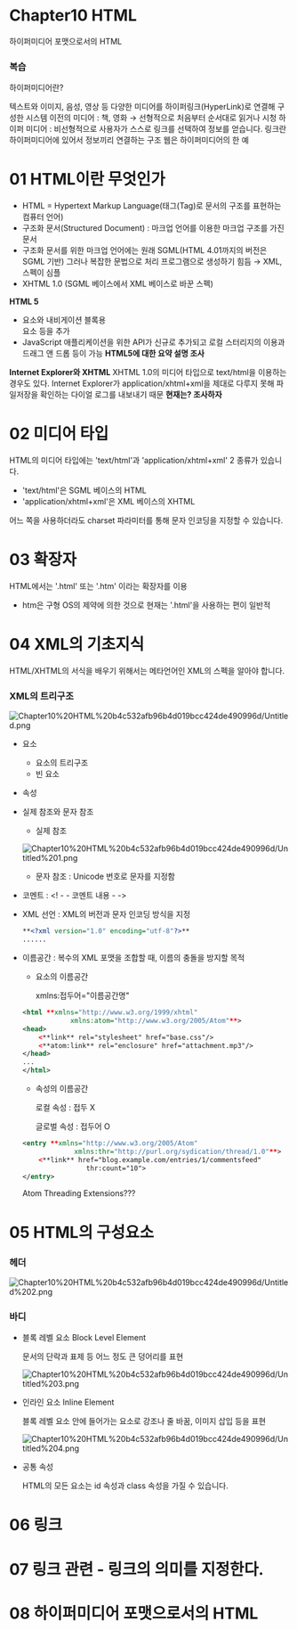 # Chapter10 HTML

하이퍼미디어 포맷으로서의 HTML

### 복습

하이퍼미디어란?

텍스트와 이미지, 음성, 영상 등 다양한 미디어를 하이퍼링크(HyperLink)로 연결해 구성한 시스템
이전의 미디어 : 책, 영화 → 선형적으로 처음부터 순서대로 읽거나 시청
하이퍼 미디어 : 비선형적으로 사용자가 스스로 링크를 선택하여 정보를 얻습니다.
링크란 하이퍼미디어에 있어서 정보끼리 연결하는 구조
웹은 하이퍼미디어의 한 예

# 01 HTML이란 무엇인가

- HTML = Hypertext Markup Language(태그(Tag)로 문서의 구조를 표현하는 컴퓨터 언어)
- 구조화 문서(Structured Document) : 마크업 언어를 이용한 마크업 구조를 가진 문서
- 구조화  문서를 위한 마크업 언어에는 원래 SGML(HTML 4.01까지의 버전은 SGML 기반)
그러나 복잡한 문법으로 처리 프로그램으로 생성하기 힘듬
→ XML, 스펙이 심플
- XHTML 1.0 (SGML 베이스에서 XML 베이스로 바꾼 스펙)

**HTML 5**
- <section> 요소와 내비게이션 블록용 <nav> 요소 등을 추가
- JavaScript 애플리케이션을 위한 API가 신규로 추가되고 로컬 스터리지의 이용과 드래그 앤 드롭 등이 가능
**HTML5에 대한 요약 설명 조사**

**Internet Explorer와 XHTML**
XHTML 1.0의 미디어 타입으로 text/html을 이용하는 경우도 있다.
Internet Explorer가 application/xhtml+xml을 제대로 다루지 못해 파일저장을 확인하는 다이얼 로그를 내보내기 때문
**현재는? 조사하자**

# 02 미디어 타입

HTML의 미디어 타입에는 'text/html'과 'application/xhtml+xml' 2 종류가 있습니다.

- 'text/html'은 SGML 베이스의 HTML
- 'application/xhtml+xml'은 XML 베이스의 XHTML

어느 쪽을 사용하더라도 charset 파라미터를 통해 문자 인코딩을 지정할 수 있습니다.

# 03 확장자

HTML에서는 '.html' 또는 '.htm' 이라는 확장자를 이용

- htm은 구형 OS의 제약에 의한 것으로 현재는 '.html'을 사용하는 편이 일반적

# 04 XML의 기초지식

HTML/XHTML의 서식을 배우기 위해서는 메타언어인 XML의 스펙을 알아야 합니다.

### XML의 트리구조

![Chapter10%20HTML%20b4c532afb96b4d019bcc424de490996d/Untitled.png](Chapter10%20HTML%20b4c532afb96b4d019bcc424de490996d/Untitled.png)

- 요소
    - 요소의 트리구조
    - 빈 요소
- 속성
- 실제 참조와 문자 참조
    - 실제 참조

    ![Chapter10%20HTML%20b4c532afb96b4d019bcc424de490996d/Untitled%201.png](Chapter10%20HTML%20b4c532afb96b4d019bcc424de490996d/Untitled%201.png)

    - 문자 참조 : Unicode 번호로 문자를 지정함
- 코멘트 : <! - - 코멘트 내용 - ->
- XML 선언 : XML의 버전과 문자 인코딩 방식을 지정

    ```xml
    **<?xml version="1.0" encoding="utf-8"?>**
    ......
    ```

- 이름공간 : 복수의 XML 포맷을 조합할 때, 이름의 충돌을 방지할 목적
    - 요소의 이름공간

        xmlns:접두어="이름공간명"

    ```xml
    <html **xmlns="http://www.w3.org/1999/xhtml"
    			xmlns:atom="http://www.w3.org/2005/Atom"**>
    <head>
    	<**link** rel="stylesheet" href="base.css"/>
    	<**atom:link** rel="enclosure" href="attachment.mp3"/>
    </head>
    ...
    </html>
    ```

    - 속성의 이름공간

        로컬 속성 : 접두 X

        글로벌 속성 : 접두어 O

    ```xml
    <entry **xmlns="http://www.w3.org/2005/Atom"
    			 xmlns:thr="http://purl.org/sydication/thread/1.0"**>
    	<**link** href="blog.example.com/entries/1/commentsfeed"
    				thr:count="10">
    </entry>
    ```

    Atom Threading Extensions???

# 05 HTML의 구성요소

### 헤더

![Chapter10%20HTML%20b4c532afb96b4d019bcc424de490996d/Untitled%202.png](Chapter10%20HTML%20b4c532afb96b4d019bcc424de490996d/Untitled%202.png)

### 바디

- 블록 레벨 요소 Block Level Element

    문서의 단락과 표제 등 어느 정도 큰 덩어리를 표현

    ![Chapter10%20HTML%20b4c532afb96b4d019bcc424de490996d/Untitled%203.png](Chapter10%20HTML%20b4c532afb96b4d019bcc424de490996d/Untitled%203.png)

- 인라인 요소 Inline Element

    블록 레벨 요소 안에 들어가는 요소로  강조나 줄 바꿈, 이미지 삽입 등을 표현

    ![Chapter10%20HTML%20b4c532afb96b4d019bcc424de490996d/Untitled%204.png](Chapter10%20HTML%20b4c532afb96b4d019bcc424de490996d/Untitled%204.png)

- 공통 속성

    HTML의 모든 요소는 id 속성과 class 속성을 가질 수 있습니다.

# 06 링크

# 07 링크 관련 - 링크의 의미를 지정한다.

# 08 하이퍼미디어 포맷으로서의 HTML